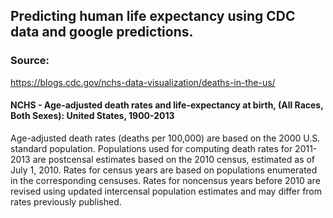 <h2> Predicting human life expectancy using CDC data and google predictions. </h2>


<h3> Source: </h3>

https://blogs.cdc.gov/nchs-data-visualization/deaths-in-the-us/

<h4> NCHS - Age-adjusted death rates and life-expectancy at birth, (All Races, Both Sexes): United States, 1900-2013 </h4>

Age-adjusted death rates (deaths per 100,000) are based on the 2000 U.S. standard population. Populations used for computing death rates for 2011-2013 are postcensal estimates based on the 2010 census, estimated as of July 1, 2010. Rates for census years are based on populations enumerated in the corresponding censuses. Rates for noncensus years before 2010 are revised using updated intercensal population estimates and may differ from rates previously published.
